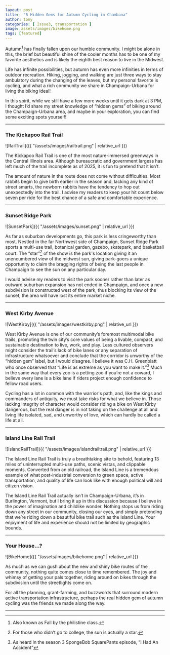 ```yaml
---
layout: post
title:  "5 Hidden Gems for Autumn Cycling in Chambana"
author: tony
categories: [ Issue3, transportation ]
image: assets/images/bikehome.png
tags: [featured]
---
```


Autumn[^1] has finally fallen upon our humble community. I might be alone in this, the brief but beautiful shine of the cooler months has to be one of my favorite aesthetics and is likely the eighth best reason to live in the Midwest. 

Life has infinite possibilities, but autumn has even more infinities in terms of outdoor recreation. Hiking, jogging, and walking are just three ways to stay ambulatory during the changing of the leaves, but my personal favorite is cycling, and what a rich community we share in Champaign-Urbana for living the biking ideal! 

In this spirit, while we still have a few more weeks until it gets dark at 3 PM, I thought I’d share my street knowledge of “hidden gems” of biking around the Champaign-Urbana area, and maybe in your exploration, you can find some exciting spots yourself!

---

### The Kickapoo Rail Trail

![RailTrail]({{ "/assets/images/railtrail.png" | relative_url }})

The Kickapoo Rail Trail is one of the most nature-immersed greenways in the Central Illinois area. Although bureaucratic and government largess has left much of the trail incomplete as of 2025, it is fun to pretend that it isn’t.

The amount of nature in the route does not come without difficulties. Most rabbits begin to give birth earlier in the season and, lacking any kind of street smarts, the newborn rabbits have the tendency to hop out unexpectedly into the trail. I advise my readers to keep your hit count below seven per ride for the best chance of a safe and comfortable experience.

---

### Sunset Ridge Park

![SunsetPark]({{ "/assets/images/sunset.png" | relative_url }})

As far as suburban developments go, this park is less cringeworthy than most. Nestled in the far Northwest side of Champaign, Sunset Ridge Park sports a multi-use trail, botanical garden, gazebo, skatepark, and basketball court. The “star”[^2] of the show is the park's location giving it an unencumbered view of the midwest sun, giving park-goers a unique opportunity to claim the bragging rights of being the last people in Champaign to see the sun on any particular day. 

I would advise my readers to visit the park sooner rather than later as outward suburban expansion has not ended in Champaign, and once a new subdivision is constructed west of the park, thus blocking its view of the sunset, the area will have lost its entire market niche.

---

### West Kirby Avenue

![WestKirby]({{ "/assets/images/westkirby.png" | relative_url }})

West Kirby Avenue is one of our community’s foremost multimodal bike trails, promoting the twin city’s core values of being a livable, compact, and sustainable destination to live, work, and play. Less cultured observers might consider the trail’s lack of bike lanes or any separation of infrastructure whatsoever and conclude that the corridor is unworthy of the “hidden gem” label, but I would disagree. I believe it was C.H. Greenblatt who once observed that “Life is as extreme as you want to make it.”[^3] Much in the same way that every zoo is a petting zoo if you’re not a coward, I believe every lane is a bike lane if riders project enough confidence to fellow road users. 

Cycling has a lot in common with the warrior's path, and, like the kings and commanders of antiquity, we must take risks for what we believe in. Those lacking integrity of character would consider riding a bike on West Kirby dangerous, but the real danger is in not taking on the challenge at all and living life isolated, sad, and unworthy of love, which can hardly be called a life at all.

---

### Island Line Rail Trail

![IslandRailTrail]({{ "/assets/images/islandrailtrail.png" | relative_url }})

The Island Line Rail Trail is truly a breathtaking site to behold, featuring 13 miles of uninterrupted multi-use paths, scenic vistas, and clippable moments. Converted from an old railroad, the Island Line is a tremendous example of what post-industrial conversion to green space, active transportation, and quality of life can look like with enough political will and citizen vision.

The Island Line Rail Trail actually isn’t in Champaign-Urbana, it’s in Burlington, Vermont, but I bring it up in this discussion because I believe in the power of imagination and childlike wonder. Nothing stops us from riding down any street in our community, closing our eyes, and simply pretending that we’re riding down a beautiful bike trail such as the Island Line. Your enjoyment of life and experience should not be limited by geographic bounds.

---

### Your House…?

![BikeHome]({{ "/assets/images/bikehome.png" | relative_url }})

As much as we can gush about the new and shiny bike routes of the community, nothing quite comes close to time remembered. The joy and whimsy of getting your pals together, riding around on bikes through the subdivision until the streetlights come on.

For all the planning, grant-farming, and buzzwords that surround modern active transportation infrastructure, perhaps the real hidden gem of autumn cycling was the friends we made along the way.

---

[^1]: Also known as Fall by the philistine class.
[^2]: For those who didn’t go to college, the sun is actually a star.
[^3]: As heard in the season 3 SpongeBob SquarePants episode, “I Had An Accident”


